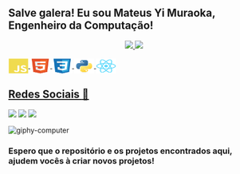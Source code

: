 ## Salve galera! Eu sou Mateus Yi Muraoka, Engenheiro da Computação!
<div align="center">
  <a href="https://github.com/muraokamateus">
  <img height="170em" src="https://github-readme-stats.vercel.app/api?username=muraokamateus&show_icons=true&theme=dark&include_all_commits=true&count_private=true"/>
  <img height="170em" src="https://github-readme-stats.vercel.app/api/top-langs/?username=muraokamateus&layout=compact&langs_count=7&theme=dark"/>
</div>
<div style="display: inline_block"><br>
  <img align="center" alt="Mura-Js" height="30" width="40" src="https://raw.githubusercontent.com/devicons/devicon/master/icons/javascript/javascript-plain.svg">
  <img align="center" alt="Mura-HTML" height="30" width="40" src="https://raw.githubusercontent.com/devicons/devicon/master/icons/html5/html5-original.svg">
  <img align="center" alt="Mura-CSS" height="30" width="40" src="https://raw.githubusercontent.com/devicons/devicon/master/icons/css3/css3-original.svg">
  <img align="center" alt="Mura-Python" height="30" width="40" src="https://raw.githubusercontent.com/devicons/devicon/master/icons/python/python-original.svg">
  <img align="center" alt="Mura-React" height="30" width="40" src="https://raw.githubusercontent.com/devicons/devicon/master/icons/react/react-original.svg">
</div>

 ## Redes Sociais :iphone:
<div> 
    <a href="https://www.linkedin.com/in/mateus-yi-muraoka-268b201b9/" target="_blank"><img src="https://img.shields.io/badge/-LinkedIn-%230077B5?style=for-the-badge&logo=linkedin&logoColor=white" target="_blank"></a> 
    <a href = "mailto:muraokamateus@outlook.com"><img src="https://img.shields.io/badge/Microsoft_Outlook-0078D4?style=for-the-badge&logo=microsoft-outlook&logoColor=white"></a>
  <a href="https://www.instagram.com/my_muraoka/" target="_blank"><img src="https://img.shields.io/badge/-Instagram-%23E4405F?style=for-the-badge&logo=instagram&logoColor=white" target="_blank"></a>

 ![giphy-computer](https://user-images.githubusercontent.com/37198402/179036914-9d350820-0052-4e03-8647-54a070931c89.gif)  
  
  ### Espero que o repositório e os projetos encontrados aqui, ajudem vocês à criar novos projetos!
</div>
